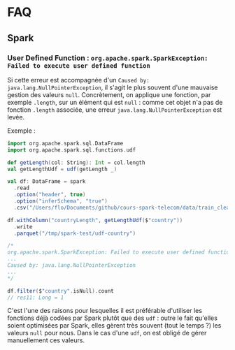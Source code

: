 # FAQ

## Spark

### User Defined Function : `org.apache.spark.SparkException: Failed to execute user defined function`

Si cette erreur est accompagnée d'un `Caused by: java.lang.NullPointerException`, il s'agit le plus souvent d'une mauvaise gestion des valeurs `null`. Concrètement, on applique une fonction, par exemple `.length`, sur un élément qui est `null` : comme cet objet n'a pas de fonction `.length` associée, une erreur `java.lang.NullPointerException` est levée.

Exemple :
```scala
import org.apache.spark.sql.DataFrame
import org.apache.spark.sql.functions.udf

def getLength(col: String): Int = col.length
val getLengthUdf = udf(getLength _)

val df: DataFrame = spark
  .read
  .option("header", true)
  .option("inferSchema", "true")
  .csv("/Users/flo/Documents/github/cours-spark-telecom/data/train_clean.csv")

df.withColumn("countryLength", getLengthUdf($"country"))
  .write
  .parquet("/tmp/spark-test/udf-country")

/*
org.apache.spark.SparkException: Failed to execute user defined function($anonfun$1: (string) => int)
...
Caused by: java.lang.NullPointerException
...
*/

df.filter($"country".isNull).count
// res11: Long = 1
```

C'est l'une des raisons pour lesquelles il est préférable d'utiliser les fonctions déjà codées par Spark plutôt que des `udf` : outre le fait qu'elles soient optimisées par Spark, elles gèrent très souvent (tout le temps ?) les valeurs `null` pour nous. Dans le cas d'une `udf`, on est obligé de gérer manuellement ces valeurs.
